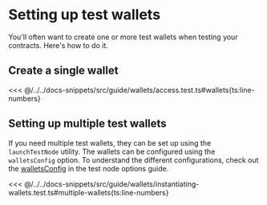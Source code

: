 # Setting up test wallets

You'll often want to create one or more test wallets when testing your contracts. Here's how to do it.

## Create a single wallet

<<< @/../../docs-snippets/src/guide/wallets/access.test.ts#wallets{ts:line-numbers}

## Setting up multiple test wallets

If you need multiple test wallets, they can be set up using the `launchTestNode` utility. The wallets can be configured using the `walletsConfig` option. To understand the different configurations, check out the [walletsConfig](../testing//test-node-options.md#walletsconfig) in the test node options guide.

<<< @/../../docs-snippets/src/guide/wallets/instantiating-wallets.test.ts#multiple-wallets{ts:line-numbers}
